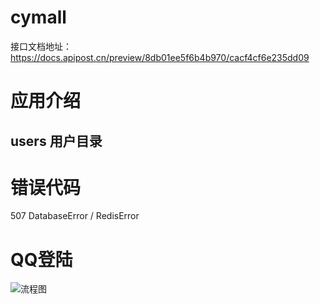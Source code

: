 # cymall

 接口文档地址：https://docs.apipost.cn/preview/8db01ee5f6b4b970/cacf4cf6e235dd09

# 应用介绍



## users 用户目录









# 错误代码

507  DatabaseError / RedisError





# QQ登陆

![流程图](/Users/phoenix/Downloads/流程图.jpg)
